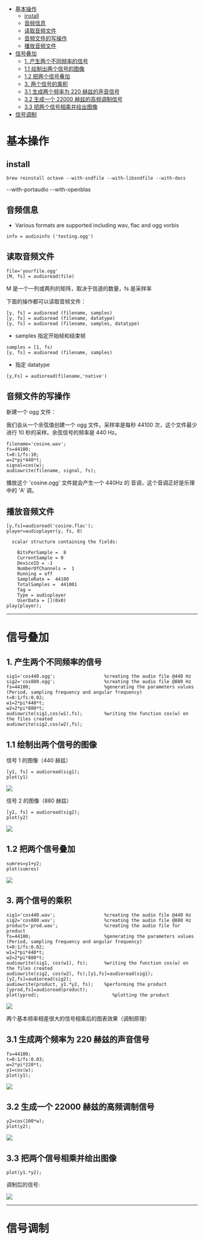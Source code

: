 [](...menustart)

- [基本操作](#b7b05952d509c439f94113324ff52318)
    - [install](#19ad89bc3e3c9d7ef68b89523eff1987)
    - [音频信息](#3413dd4049308da2951e7a4e76d5f36f)
    - [读取音频文件](#4e57f1fdd6e72178dedecf98c08602b2)
    - [音频文件的写操作](#1994a8ca2987014975c8f885e42f0efd)
    - [播放音频文件](#168ed667ff59ad9971f9bc226839bc65)
- [信号叠加](#907979cef2ac1030b1862469aab35c41)
    - [1. 产生两个不同频率的信号](#7859357f85cdd30bf0efeae9e4d5f6ff)
    - [1.1 绘制出两个信号的图像](#529d85ceb420010bbae4ff8ddfc8ac23)
    - [1.2 把两个信号叠加](#777d069853661fb6fb9cd8e67b116e81)
    - [3. 两个信号的乘积](#49bd8db4f8d3299524f11771f93554ce)
    - [3.1 生成两个频率为 220 赫兹的声音信号](#3a964a6ddc88e66ce54d2b99a7614a25)
    - [3.2 生成一个 22000 赫兹的高频调制信号](#de12d6d99cdc4745c70e4ee1a8a92ab1)
    - [3.3 把两个信号相乘并绘出图像](#ae927bd937602b7362bcec1dfd6c75df)
- [信号调制](#583240736100dab274fa2e9518318d79)

[](...menuend)


<h2 id="b7b05952d509c439f94113324ff52318"></h2>

# 基本操作

<h2 id="19ad89bc3e3c9d7ef68b89523eff1987"></h2>

## install

```
brew reinstall octave --with-sndfile --with-libsndfile --with-docs
```

--with-portaudio --with-openblas


<h2 id="3413dd4049308da2951e7a4e76d5f36f"></h2>

## 音频信息

- Various formats are supported including wav, flac and ogg vorbis


```
info = audioinfo ('testing.ogg')
```

<h2 id="4e57f1fdd6e72178dedecf98c08602b2"></h2>

## 读取音频文件

```
file='yourfile.ogg'
[M, fs] = audioread(file)
```

M 是一个一列或两列的矩阵，取决于信道的数量，fs 是采样率

下面的操作都可以读取音频文件：

```
[y, fs] = audioread (filename, samples)
[y, fs] = audioread (filename, datatype)
[y, fs] = audioread (filename, samples, datatype)
```

- samples 指定开始帧和结束帧

```
samples = [1, fs)
[y, fs] = audioread (filename, samples)
```

- 指定 datatype

```
[y,Fs] = audioread(filename,'native')
```

<h2 id="1994a8ca2987014975c8f885e42f0efd"></h2>

## 音频文件的写操作

新建一个 ogg 文件：

我们会从一个余弦值创建一个 ogg 文件。采样率是每秒 44100 次，这个文件最少进行 10 秒的采样。余弦信号的频率是 440 Hz。

```
filename='cosine.wav';
fs=44100;
t=0:1/fs:10;
w=2*pi*440*t;
signal=cos(w);
audiowrite(filename, signal, fs);
```

播放这个 'cosine.ogg' 文件就会产生一个 440Hz 的 音调，这个音调正好是乐理中的 'A' 调。

<h2 id="168ed667ff59ad9971f9bc226839bc65"></h2>

## 播放音频文件

```
[y,fs]=audioread('cosine.flac');
player=audioplayer(y, fs, 8)

  scalar structure containing the fields:

    BitsPerSample =  8
    CurrentSample = 0
    DeviceID = -1
    NumberOfChannels =  1
    Running = off
    SampleRate =  44100
    TotalSamples =  441001
    Tag = 
    Type = audioplayer
    UserData = [](0x0)
play(player);
```

-----

<h2 id="907979cef2ac1030b1862469aab35c41"></h2>

# 信号叠加

<h2 id="7859357f85cdd30bf0efeae9e4d5f6ff"></h2>

## 1. 产生两个不同频率的信号

```
sig1='cos440.ogg';                  %creating the audio file @440 Hz
sig2='cos880.ogg';                  %creating the audio file @880 Hz
fs=44100;                           %generating the parameters values (Period, sampling frequency and angular frequency)
t=0:1/fs:0.02;
w1=2*pi*440*t;
w2=2*pi*880*t;
audiowrite(sig1,cos(w1),fs);        %writing the function cos(w) on the files created
audiowrite(sig2,cos(w2),fs);
```

<h2 id="529d85ceb420010bbae4ff8ddfc8ac23"></h2>

## 1.1 绘制出两个信号的图像

信号 1 的图像（440 赫兹）

```
[y1, fs] = audioread(sig1);
plot(y1)
```

![](../imgs/octave_audio_s1.png)

信号 2 的图像（880 赫兹）

```
[y2, fs] = audioread(sig2);
plot(y2)
```

![](../imgs/octave_audio_s2.png)


<h2 id="777d069853661fb6fb9cd8e67b116e81"></h2>

## 1.2 把两个信号叠加

```
sumres=y1+y2;
plot(sumres)
```

![](../imgs/octave_audio_sum.png)

<h2 id="49bd8db4f8d3299524f11771f93554ce"></h2>

## 3. 两个信号的乘积

```
sig1='cos440.wav';                  %creating the audio file @440 Hz
sig2='cos880.wav';                  %creating the audio file @880 Hz
product='prod.wav';                 %creating the audio file for product
fs=44100;                           %generating the parameters values (Period, sampling frequency and angular frequency)
t=0:1/fs:0.02;
w1=2*pi*440*t;
w2=2*pi*880*t;
audiowrite(sig1, cos(w1), fs);      %writing the function cos(w) on the files created
audiowrite(sig2, cos(w2), fs);[y1,fs]=audioread(sig1);[y2,fs]=audioread(sig2);
audiowrite(product, y1.*y2, fs);    %performing the product
[yprod,fs]=audioread(product);
plot(yprod);                           %plotting the product
```

![](../imgs/octave_audio_multiply.png)

两个基本频率相差很大的信号相乘后的图表效果（调制原理）

<h2 id="3a964a6ddc88e66ce54d2b99a7614a25"></h2>

## 3.1 生成两个频率为 220 赫兹的声音信号

```
fs=44100;
t=0:1/fs:0.03;
w=2*pi*220*t;
y1=cos(w);
plot(y1);
```

![](../imgs/octave_audio_3.1.png)


<h2 id="de12d6d99cdc4745c70e4ee1a8a92ab1"></h2>

## 3.2 生成一个 22000 赫兹的高频调制信号

```
y2=cos(100*w);
plot(y2);
```

![](../imgs/octave_audio_3.2.png)


<h2 id="ae927bd937602b7362bcec1dfd6c75df"></h2>

## 3.3 把两个信号相乘并绘出图像

```
plot(y1.*y2);
```

调制后的信号:

![](../imgs/octave_audio_3.3.png)

---

<h2 id="583240736100dab274fa2e9518318d79"></h2>

# 信号调制





